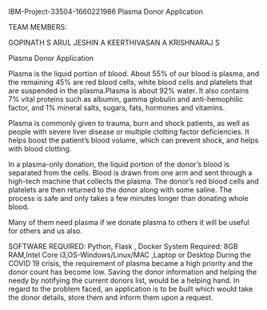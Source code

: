 IBM-Project-33504-1660221986
Plasma Donor Application

TEAM MEMBERS:

GOPINATH S
ARUL JESHIN A
KEERTHIVASAN A
KRISHNARAJ S

Plasma Donor Application


Plasma is the liquid portion of blood. About 55% of our blood is plasma, and the remaining 45% are red blood cells, white blood cells and platelets that are suspended in the plasma.Plasma is about 92% water. It also contains 7% vital proteins such as albumin, gamma globulin and anti-hemophilic factor, and 1% mineral salts, sugars, fats, hormones and vitamins.

Plasma is commonly given to trauma, burn and shock patients, as well as people with severe liver disease or multiple clotting factor deficiencies. It helps boost the patient’s blood volume, which can prevent shock, and helps with blood clotting.

In a plasma-only donation, the liquid portion of the donor’s blood is separated from the cells. Blood is drawn from one arm and sent through a high-tech machine that collects the plasma. The donor’s red blood cells and platelets are then returned to the donor along with some saline. The process is safe and only takes a few minutes longer than donating whole blood.

Many of them need plasma if we donate plasma to others it will be useful for others and us also.

SOFTWARE REQUIRED:
Python, Flask , Docker
System Required:
8GB RAM,Intel Core i3,OS-Windows/Linux/MAC ,Laptop or Desktop
During the COVID 19 crisis, the requirement of plasma became a high priority and the donor count has become low. Saving the donor information and helping the needy by notifying the current donors list, would be a helping hand. In regard to the problem faced, an application is to be built which would take the donor details, store them and inform them upon a request.
